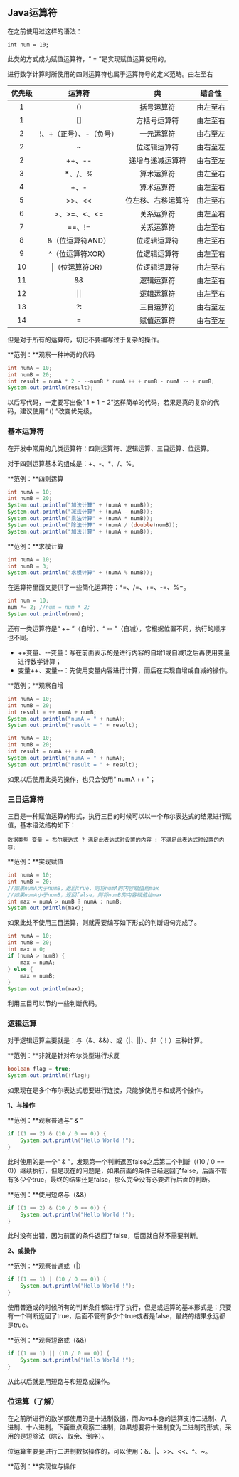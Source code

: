 ## Java运算符

在之前使用过这样的语法：

```
int num = 10;
```

此类的方式成为赋值运算符，“ = ”是实现赋值运算使用的。

进行数学计算时所使用的四则运算符也属于运算符号的定义范畴。由左至右

| 优先级 | 运算符 | 类 | 结合性 |
| :---: | :---: | :---: | :---: |
| 1 | \(\) | 括号运算符 | 由左至右 |
| 1 | \[\] | 方括号运算符 | 由左至右 |
| 2 | !、+（正号）、-（负号） | 一元运算符 | 由右至左 |
| 2 | ~ | 位逻辑运算符 | 由右至左 |
| 2 | ++、-- | 递增与递减运算符 | 由右至左 |
| 3 | \*、/、% | 算术运算符 | 由左至右 |
| 4 | +、- | 算术运算符 | 由左至右 |
| 5 | &gt;&gt;、&lt;&lt; | 位左移、右移运算符 | 由左至右 |
| 6 | &gt;、&gt;=、&lt;、&lt;= | 关系运算符 | 由左至右 |
| 7 | ==、!= | 关系运算符 | 由左至右 |
| 8 | &（位运算符AND） | 位逻辑运算符 | 由左至右 |
| 9 | ^（位运算符XOR） | 位逻辑运算符 | 由左至右 |
| 10 | \|（位运算符OR） | 位逻辑运算符 | 由左至右 |
| 11 | && | 逻辑运算符 | 由左至右 |
| 12 | \|\| | 逻辑运算符 | 由左至右 |
| 13 | ?: | 三目运算符 | 由右至左 |
| 14 | = | 赋值运算符 | 由右至左 |

但是对于所有的运算符，切记不要编写过于复杂的操作。

**范例：**观察一种神奇的代码

```java
int numA = 10;
int numB = 20;
int result = numA * 2 - --numB * numA ++ + numB - numA -- + numB;
System.out.println(result);
```

以后写代码，一定要写出像“ 1 + 1 = 2”这样简单的代码，若果是真的复杂的代码，建议使用“ \(\) ”改变优先级。

### 基本运算符

在开发中常用的几类运算符：四则运算符、逻辑运算、三目运算、位运算。

对于四则运算基本的组成是：+、-、\*、/、%。

**范例：**四则运算

```java
int numA = 10;
int numB = 20;
System.out.println("加法计算" + (numA + numB));
System.out.println("减法计算" + (numA - numB));
System.out.println("乘法计算" + (numA * numB));
System.out.println("除法计算" + (numA / (double)numB));
System.out.println("加法计算" + (numA + numB));
```

**范例：**求模计算

```java
int numA = 10;
int numB = 3;
System.out.println("求模计算" + (numA % numB));
```

在运算符里面又提供了一些简化运算符：\*=、/=、+=、-=、%=。

```java
int num = 10;
num *= 2; //num = num * 2;
System.out.println(num);
```

还有一类运算符是“ ++ ”（自增）、“ -- ”（自减），它根据位置不同，执行的顺序也不同。

* ++变量、--变量：写在前面表示的是进行内容的自增1或自减1之后再使用变量进行数学计算；
* 变量++、变量--：先使用变量内容进行计算，而后在实现自增或自减的操作。

**范例；**观察自增

```java
int numA = 10;
int numB = 20;
int result = ++ numA + numB;
System.out.println("numA = " + numA);
System.out.println("result = " + result);
```

```java
int numA = 10;
int numB = 20;
int result = numA ++ + numB;
System.out.println("numA = " + numA);
System.out.println("result = " + result);
```

如果以后使用此类的操作，也只会使用“ numA ++ ”；

### 三目运算符

三目是一种赋值运算的形式，执行三目的时候可以以一个布尔表达式的结果进行赋值，基本语法结构如下：

```
数据类型 变量 = 布尔表达式 ? 满足此表达式时设置的内容 : 不满足此表达式时设置的内容;
```

**范例：**实现赋值

```java
int numA = 10;
int numB = 20;
//如果numA大于numB，返回true，则将numA的内容赋值给max
//如果numA小于numB，返回false，则将numB的内容赋值给max
int max = numA > numB ? numA : numB;
System.out.println(max);
```

如果此处不使用三目运算，则就需要编写如下形式的判断语句完成了。

```java
int numA = 10;
int numB = 20;
int max = 0;
if (numA > numB) {
    max = numA;
} else {
    max = numB;
}
System.out.println(max);
```

利用三目可以节约一些判断代码。

### 逻辑运算

对于逻辑运算主要就是：与（&、&&）、或（\|、\|\|）、非（！）三种计算。

**范例：**非就是针对布尔类型进行求反

```java
boolean flag = true;
System.out.println(!flag);
```

如果现在是多个布尔表达式想要进行连接，只能够使用与和或两个操作。

**1、与操作**

**范例：**观察普通与“ & ”

```java
if ((1 == 2) & (10 / 0 == 0)) {
    System.out.println("Hello World !");
}
```

此时使用的是一个“ & ”，发现第一个判断返回false之后第二个判断（\(10 / 0 == 0\)）继续执行，但是现在的问题是，如果前面的条件已经返回了false，后面不管有多少个true，最终的结果还是false，那么完全没有必要进行后面的判断。

**范例：**使用短路与（&&）

```java
if ((1 == 2) & (10 / 0 == 0)) {
    System.out.println("Hello World !");
}
```

此时没有出错，因为前面的条件返回了false，后面就自然不需要判断。

**2、或操作**

**范例：**观察普通或（\|）

```java
if ((1 == 1) | (10 / 0 == 0)) {
    System.out.println("Hello World !");
}
```

使用普通或的时候所有的判断条件都进行了执行，但是或运算的基本形式是：只要有一个判断返回了true，后面不管有多少个true或者是false，最终的结果永远都是true。

**范例：**观察短路或（&&）

```java
if ((1 == 1) || (10 / 0 == 0)) {
    System.out.println("Hello World !");
}
```

从此以后就是用短路与和短路或操作。

### 位运算（了解）

在之前所进行的数学都使用的是十进制数据，而Java本身的运算支持二进制、八进制、十六进制。下面重点观察二进制，如果想要将十进制变为二进制的形式，采用的是短除法（除2、取余、倒序）。

位运算主要是进行二进制数据操作的，可以使用：&、\|、&gt;&gt;、&lt;&lt;、^、~。

**范例：**实现位与操作

